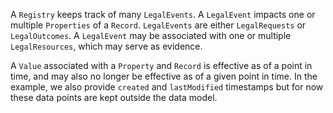 A `Registry` keeps track of many `LegalEvents`. A `LegalEvent` impacts one or multiple `Properties` of a `Record`. `LegalEvents` are either `LegalRequests` or `LegalOutcomes`. A `LegalEvent` may be associated with one or multiple `LegalResources`, which may serve as evidence. 

A `Value` associated with a `Property` and `Record` is effective as of a point in time, and may also no longer be effective as of a given point in time. In the example, we also provide `created` and `lastModified` timestamps but for now these data points are kept outside the data model.